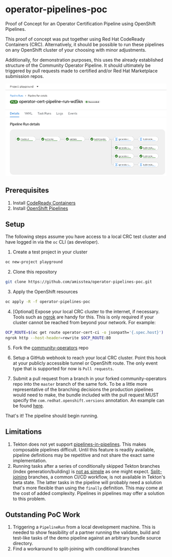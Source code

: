 # operator-pipelines-poc
Proof of Concept for an Operator Certification Pipeline using OpenShift Pipelines.

This proof of concept was put together using Red Hat CodeReady Containers (CRC).
Alternatively, it should be possible to run these pipelines on any OpenShift
cluster of your choosing with minor adjustments.

Additionally, for demonstration purposes, this uses the already established
structure of the Community Operator Pipeline. It should ultimately be triggered
by pull requests made to certified and/or Red Hat Marketplace submission repos.

![Successful pipeline run](img/pipeline-details.png)

## Prerequisites

1. Install [CodeReady Containers](https://code-ready.github.io/crc/#installation_gsg)
2. Install [OpenShift Pipelines](https://docs.openshift.com/container-platform/4.7/cicd/pipelines/installing-pipelines.html)

## Setup
The following steps assume you have access to a local CRC test cluster and have
logged in via the `oc` CLI (as developer).

1. Create a test project in your cluster

```bash
oc new-project playground
```

2. Clone this repository

```bash
git clone https://github.com/amisstea/operator-pipelines-poc.git
```

3. Apply the OpenShift resources

```bash
oc apply -R -f operator-pipelines-poc
```

4. [Optional] Expose your local CRC cluster to the internet, if necessary.
   Tools such as [ngrok](https://dashboard.ngrok.com/get-started/setup) are
   handy for this. This is only required if your cluster cannot be reached
   from beyond your network. For example:

```bash
OCP_ROUTE=$(oc get route operator-cert-ci -o jsonpath='{.spec.host}')
ngrok http --host-header=rewrite $OCP_ROUTE:80
```

5. Fork the [community-operators](https://github.com/operator-framework/community-operators) repo

6. Setup a GitHub webhook to reach your local CRC cluster. Point
   this hook at your publicly accessible tunnel or OpenShift route. The only
   event type that is supported for now is `Pull requests`.

7. Submit a pull request from a branch in your forked community-operators repo
   into the `master` branch of the same fork. To be a little more
   representative of the branching decisions the production pipelines would
   need to make, the bundle included with the pull request MUST specify the
   `com.redhat.openshift.versions` annotation. An example can be found
   [here](https://github.com/amisstea/community-operators/pull/1).

That's it! The pipeline should begin running.

## Limitations
1. Tekton does not yet support
   [pipelines-in-pipelines](https://github.com/tektoncd/community/blob/main/teps/0056-pipelines-in-pipelines.md).
   This makes composable pipelines difficult. Until this feature is
   readily available, pipeline definitions may be repetitive and not share the
   exact same implementation.
2. Running tasks after a series of conditionally skipped Tekton branches
   (index generation/building) is [not as simple](https://github.com/tektoncd/community/blob/main/teps/0059-skipping-strategies.md)
   as one might expect. [Split-joining](https://github.com/tektoncd/pipeline/issues/3929)
   branches, a common CI/CD workflow, is not available in Tekton's beta state.
   The latter tasks in the pipeline will probably need a solution that's more
   flexible than using the `finally` definition. This may come at the cost of
   added complexity. Pipelines in pipelines may offer a solution to this
   problem.

## Outstanding PoC Work
1. Triggering a `PipelineRun` from a local development machine. This is needed to
   show feasibility of a partner running the validate, build and test-like tasks
   of the demo pipeline against an arbitrary bundle source directory.
2. Find a workaround to split-joining with conditional branches
